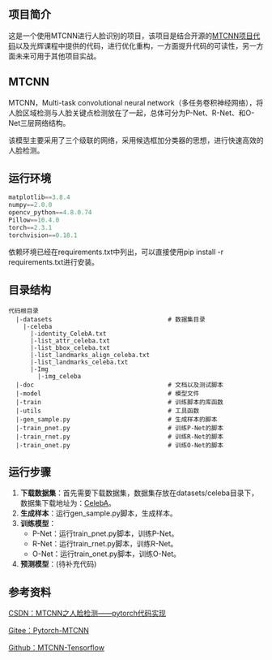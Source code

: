 ## 项目简介
这是一个使用MTCNN进行人脸识别的项目，该项目是结合开源的[MTCNN项目代码](https://www.jianshu.com/p/2227cc959aee)以及光辉课程中提供的代码，进行优化重构，一方面提升代码的可读性，另一方面未来可用于其他项目实战。

## MTCNN
MTCNN，Multi-task convolutional neural network（多任务卷积神经网络），将人脸区域检测与人脸关键点检测放在了一起，总体可分为P-Net、R-Net、和O-Net三层网络结构。

该模型主要采用了三个级联的网络，采用候选框加分类器的思想，进行快速高效的人脸检测。

## 运行环境
```python
matplotlib==3.8.4
numpy==2.0.0
opencv_python==4.8.0.74
Pillow==10.4.0
torch==2.3.1
torchvision==0.18.1
```
依赖环境已经在requirements.txt中列出，可以直接使用pip install -r requirements.txt进行安装。

## 目录结构
```shell
代码根目录
  |-datasets                                # 数据集目录
    |-celeba  
      |-identity_CelebA.txt
      |-list_attr_celeba.txt
      |-list_bbox_celeba.txt
      |-list_landmarks_align_celeba.txt
      |-list_landmarks_celeba.txt
      |-Img
        |-img_celeba
  |-doc                                     # 文档以及测试脚本
  |-model                                   # 模型文件
  |-train                                   # 训练脚本的库函数
  |-utils                                   # 工具函数
  |-gen_sample.py                           # 生成样本的脚本
  |-train_pnet.py                           # 训练P-Net的脚本
  |-train_rnet.py                           # 训练R-Net的脚本
  |-train_onet.py                           # 训练O-Net的脚本
```
## 运行步骤
1. **下载数据集**：首先需要下载数据集，数据集存放在datasets/celeba目录下，数据集下载地址为：[CelebA](http://mmlab.ie.cuhk.edu.hk/projects/CelebA.html)。
2. **生成样本**：运行gen_sample.py脚本，生成样本。
3. **训练模型**：
   - P-Net：运行train_pnet.py脚本，训练P-Net。
   - R-Net：运行train_rnet.py脚本，训练R-Net。
   - O-Net：运行train_onet.py脚本，训练O-Net。
4. **预测模型**：(待补充代码)


## 参考资料
[CSDN：MTCNN之人脸检测——pytorch代码实现](https://www.jianshu.com/p/2227cc959aee)

[Gitee：Pytorch-MTCNN](https://gitee.com/yeyupiaoling/Pytorch-MTCNN?_from=gitee_search)

[Github：MTCNN-Tensorflow](https://github.com/AITTSMD/MTCNN-Tensorflow)